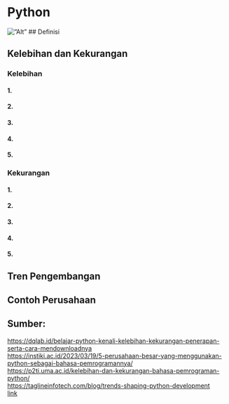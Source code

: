 # Python
 <img src=”https://a.com” alt=”Alt” />
## Definisi 

## Kelebihan dan Kekurangan
### Kelebihan
#### 1. 
#### 2. 
#### 3. 
#### 4. 
#### 5. 

### Kekurangan
#### 1. 
#### 2. 
#### 3. 
#### 4. 
#### 5. 

## Tren Pengembangan

## Contoh Perusahaan 

## Sumber: 
<a href=”https://dqlab.id/belajar-python-kenali-kelebihan-kekurangan-penerapan-serta-cara-mendownloadnya”>https://dqlab.id/belajar-python-kenali-kelebihan-kekurangan-penerapan-serta-cara-mendownloadnya</a>  
<a href=”https://instiki.ac.id/2023/03/19/5-perusahaan-besar-yang-menggunakan-python-sebagai-bahasa-pemrogramannya//”>https://instiki.ac.id/2023/03/19/5-perusahaan-besar-yang-menggunakan-python-sebagai-bahasa-pemrogramannya/ </a>   
<a href=”https://p2ti.uma.ac.id/kelebihan-dan-kekurangan-bahasa-pemrograman-python//”>https://p2ti.uma.ac.id/kelebihan-dan-kekurangan-bahasa-pemrograman-python/</a>   
<a href=”https://taglineinfotech.com/blog/trends-shaping-python-development/”>https://taglineinfotech.com/blog/trends-shaping-python-development </a>   
<a href=””> link </a> 

